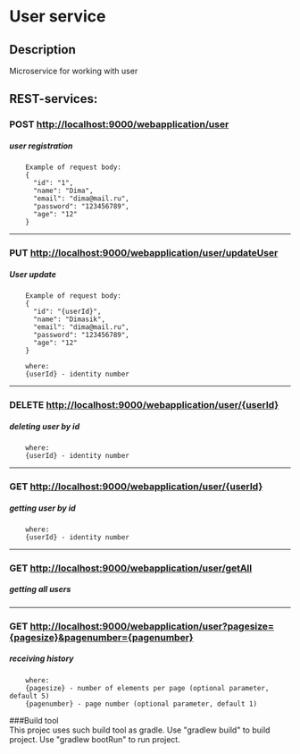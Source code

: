 # User service

## Description
Microservice for working with user

## REST-services:
        
### POST [http://localhost:9000/webapplication/user](http://localhost:9000/webapplication/user)
##### user registration
    
        Example of request body:
        {
          "id": "1",
          "name": "Dima",
          "email": "dima@mail.ru",
          "password": "123456789",
          "age": "12"
        }
        
---

### PUT [http://localhost:9000/webapplication/user/updateUser](http://localhost:9000/webapplication/user)
##### User update

        Example of request body:
        {
          "id": "{userId}",  
          "name": "Dimasik",
          "email": "dima@mail.ru",
          "password": "123456789",
          "age": "12"
        }
        
        where:
        {userId} - identity number
---
      
### DELETE [http://localhost:9000/webapplication/user/{userId}](http://localhost:9000/webapplication/user/{userId})
##### deleting user by id

        where:
        {userId} - identity number

---

### GET [http://localhost:9000/webapplication/user/{userId}](http://localhost:9000/webapplication/user/{userId})
##### getting user by id

        where:
        {userId} - identity number

---
        
### GET [http://localhost:9000/webapplication/user/getAll](http://localhost:9000/webapplication/user/getAll)
##### getting all users

---

### GET [http://localhost:9000/webapplication/user?pagesize={pagesize}&pagenumber={pagenumber}](http://localhost:9000//webapplication/user?pagesize={pagesize}&pagenumber={pagenumber})
##### receiving history

        where:
        {pagesize} - number of elements per page (optional parameter, default 5)
        {pagenumber} - page number (optional parameter, default 1)


###Build tool        
This projec uses such build tool as gradle. 
Use "gradlew build" to build project.
Use "gradlew bootRun" to run project.